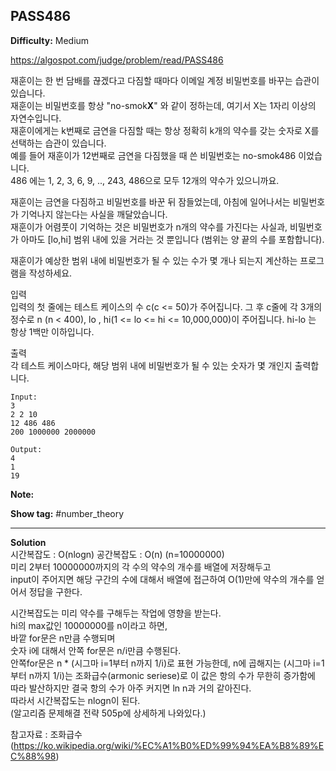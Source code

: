 ## PASS486

**Difficulty:** Medium

https://algospot.com/judge/problem/read/PASS486

재훈이는 한 번 담배를 끊겠다고 다짐할 때마다 이메일 계정 비밀번호를 바꾸는 습관이 있습니다. <br/>
재훈이는 비밀번호를 항상 "no-smok**X**" 와 같이 정하는데, 여기서 X는 1자리 이상의 자연수입니다. <br/>
재훈이에게는 k번째로 금연을 다짐할 때는 항상 정확히 k개의 약수를 갖는 숫자로 X를 선택하는 습관이 있습니다. <br/>
예를 들어 재훈이가 12번째로 금연을 다짐했을 때 쓴 비밀번호는 no-smok486 이었습니다. <br/>
486 에는 1, 2, 3, 6, 9, .., 243, 486으로 모두 12개의 약수가 있으니까요.

재훈이는 금연을 다짐하고 비밀번호를 바꾼 뒤 잠들었는데, 아침에 일어나서는 비밀번호가 기억나지 않는다는 사실을 깨달았습니다. <br/>
재훈이가 어렴풋이 기억하는 것은 비밀번호가 n개의 약수를 가진다는 사실과, 비밀번호가 아마도 [lo,hi] 범위 내에 있을 거라는 것 뿐입니다 (범위는 양 끝의 수를 포함합니다).

재훈이가 예상한 범위 내에 비밀번호가 될 수 있는 수가 몇 개나 되는지 계산하는 프로그램을 작성하세요. <br/>

입력 <br/>
입력의 첫 줄에는 테스트 케이스의 수 c(c <= 50)가 주어집니다. 그 후 c줄에 각 3개의 정수로 n (n < 400), lo , hi(1 <= lo <= hi <= 10,000,000)이 주어집니다. hi-lo 는 항상 1백만 이하입니다.

출력 <br/>
각 테스트 케이스마다, 해당 범위 내에 비밀번호가 될 수 있는 숫자가 몇 개인지 출력합니다.
```
Input:
3
2 2 10
12 486 486
200 1000000 2000000 

Output: 
4
1
19
```

**Note:**

**Show tag:** \#number\_theory

------------------------------------

**Solution** <br/>
시간복잡도 : O(nlogn) 공간복잡도 : O(n) (n=10000000)<br/>
미리 2부터 10000000까지의 각 수의 약수의 개수를 배열에 저장해두고 <br/>
input이 주어지면 해당 구간의 수에 대해서 배열에 접근하여 O(1)만에 약수의 개수를 얻어서 정답을 구한다. <br/>

시간복잡도는 미리 약수를 구해두는 작업에 영향을 받는다. <br/>
hi의 max값인 10000000를 n이라고 하면, <br/>
바깥 for문은 n만큼 수행되며 <br/>
숫자 i에 대해서 안쪽 for문은 n/i만큼 수행된다. <br/>
안쪽for문은 n * (시그마 i=1부터 n까지 1/i)로 표현 가능한데, n에 곱해지는 (시그마 i=1부터 n까지 1/i)는 조화급수(armonic seriese)로 이 값은 항의 수가 무한히 증가함에 따라 발산하지만 결국 항의 수가 아주 커지면 ln n과 거의 같아진다. <br/>
따라서 시간복잡도는 nlogn이 된다. <br/>
(알고리즘 문제해결 전략 505p에 상세하게 나와있다.) <br/>

참고자료 : 조화급수(https://ko.wikipedia.org/wiki/%EC%A1%B0%ED%99%94%EA%B8%89%EC%88%98)